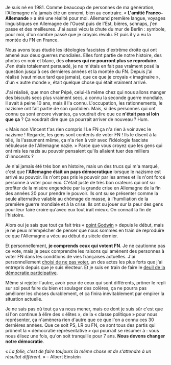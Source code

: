<!-- 
.. title: On aura été prévenu
.. slug: on-aura-ete-prevenu
.. date: 2015-12-05 18:47:11+01:00
.. tags: Réflexion
.. category: 
.. link: 
.. description: 
.. type: text
-->

Je suis né en 1981. Comme beaucoup de personnes de ma génération, l'Allemagne n'a jamais été un ennemi, bien au contraire. « __L'amitié Franco-Allemande__ » a été une réalité pour moi. Allemand première langue, voyages linguistiques en Allemagne de l'Ouest puis de l'Est, bières, schnaps, j'en passe et des meilleures. J'ai aussi vécu la chute du mur de Berlin : symbole, pour moi, d'un sombre passé que je croyais révolu. Et puis il y a eu la montée du FN en France.<!-- TEASER_END -->

Nous avons tous étudié les idéologies fascistes d'extrême droite qui ont amené aux deux guerres mondiales. Elles font partie de notre histoire, des photos en noir et blanc, des __choses qui ne pourront plus se reproduire__. J'en étais totalement persuadé, je ne m'étais en fait pas vraiment posé la question jusqu'à ces dernières années et la montée du FN. Depuis j'ai réalisé (vaut mieux tard que jamais), que ce que je croyais « imaginaire », d'un « autre monde », était quelque chose qui était vraiment arrivé.

J'ai réalisé, que mon cher Pépé, celui-là même chez qui nous allons manger des biscuits secs plus vraiment secs, a connu la seconde guerre mondiale. Il avait à peine 10 ans, mais il l'a connu. L'occupation, les rationnements, le nazisme ont fait partie de son quotidien. Mais, si des personnes qui ont connu ça sont encore vivantes, ça voudrait dire que ce __n'était pas si loin que ça__ ? Ça voudrait dire que ça pourrait arriver de nouveau ? Hum.

« Mais non Vincent t'as rien compris ! Le FN ça n'a rien à voir avec le nazisme ! Regarde, les gens sont contents de voter FN ! Ils le disent à la télé, ils l'assument même, ça n'a rien à voir avec l'idéologie fasciste nébuleuse de l'Allemagne nazie. » Parce que vous croyez que les gens qui ont mis les nazis au pouvoir pensaient qu'ils allaient tuer des milliers d'innocents ?

Je n'ai jamais été très bon en histoire, mais un des trucs qui m'a marqué, c'est que __l'Allemagne était un pays démocratique__ lorsque le nazisme est arrivé au pouvoir. Ils n'ont pas pris le pouvoir par les armes et ils n'ont forcé personne à voter pour eux. C'était juste de très bon orateurs qui ont su profiter de la misère engendrée par la grande crise en Allemagne de la fin des années 20 pour prendre le pouvoir. Ils ont su se présenter comme la seule alternative valable au chômage de masse, à l'humiliation de la première guerre mondiale et à la crise. Ils ont su jouer sur la peur des gens pour leur faire croire qu'avec eux tout irait mieux. On connait la fin de l'histoire.

Alors oui je sais que tout ça fait très « [point Godwin](https://fr.wikipedia.org/wiki/Loi_de_Godwin) » depuis le début, mais je ne peux m'empêcher de penser que nous sommes en train de reproduire ce que l'Allemagne a vécu au début du siècle dernier.

Et personnellement, __je comprends ceux qui votent FN__. Je ne cautionne pas ce vote, mais je peux comprendre les raisons qui amènent des personnes à voter FN dans les conditions de vies françaises actuelles. J'ai personnellement [choisi de ne pas voter](https://www.youtube.com/watch?v=uzcN-0Bq1cw), un des actes les plus forts que j'ai entrepris depuis que je suis électeur. Et je suis en train de faire le [deuil de la démocratie participative](http://grisebouille.net/le-deuil-de-la-democratie-representative/).

Même si rejeter l'autre, avoir peur de ceux qui sont différents, prôner le repli sur soi peut faire du bien et soulager des colères, ça ne pourra pas améliorer les choses durablement, et ça finira inévitablement par empirer la situation actuelle.

Je ne sais pas où tout ça va nous mener, mais ce dont je suis sûr c'est que si l'on continue à élire des « élites », de la « classe politique » pour nous représenter, ça n'amènera rien d'autre que ce que l'on a connu ces 30 dernières années. Que ce soit PS, LR ou FN, ce sont tous des partis qui prônent la « démocratie représentative » qui pourrait se résumer à : vous nous élisez une fois, qu'on soit tranquille pour 7 ans. __Nous devons changer notre démocratie__.

« _La folie, c’est de faire toujours la même chose et de s’attendre à un résultat différent_. » – Albert Einstein
